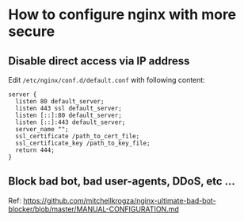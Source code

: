 # How to configure nginx with more secure
## Disable direct access via IP address

Edit `/etc/nginx/conf.d/default.conf` with following content:
```
server {
  listen 80 default_server;
  listen 443 ssl default_server;
  listen [::]:80 default_server;
  listen [::]:443 default_server;
  server_name "";
  ssl_certificate /path_to_cert_file;
  ssl_certificate_key /path_to_key_file;
  return 444;
}
```

## Block bad bot, bad user-agents, DDoS, etc ...
Ref: https://github.com/mitchellkrogza/nginx-ultimate-bad-bot-blocker/blob/master/MANUAL-CONFIGURATION.md
